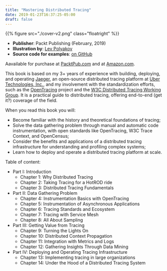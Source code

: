 ```yaml
---
title: "Mastering Distributed Tracing"
date: 2019-01-23T16:37:25-05:00
draft: false
---
```


{{% figure src="./cover-v2.png" class="floatright" %}}

  * **Publisher**: Packt Publishing (February, 2019)
  * **Illustration by**: [Lev Polyakov](https://polyakovproductions.com/)
  * **Source code for examples**: [on GitHub](https://github.com/PacktPublishing/Mastering-Distributed-Tracing/)


Aavailable for purchase at [PacktPub.com](https://packtpub.com/networking-and-servers/mastering-distributed-tracing) and
at [Amazon.com](https://amzn.to/2SBzQ69).

This book is based on my 3+ years of experience with building, deploying, and operating [Jaeger](https://www.jaegertracing.io), an open-source distributed tracing platform at [Uber Technologies, Inc.](https://eng.uber.com/distributed-tracing/), and my involvement with the standardization efforts, such as the [OpenTracing](https://opentracing.io) project and the [W3C Distributed Tracing Working Group](https://www.w3.org/2018/distributed-tracing/). It is a practical guide to distributed tracing, offering end-to-end (get it?) coverage of the field. 

When you read this book you will:

  * Become familiar with the history and theoretical foundations of tracing; 
  * Solve the data gathering problem through manual and automatic code instrumentation, with open standards like OpenTracing, W3C Trace Context, and OpenCensus; 
  * Consider the benefits and applications of a distributed tracing infrastructure for understanding and profiling complex systems;
  * Learn how to deploy and operate a distributed tracing platform at scale.

Table of content:

  * Part I: Introduction
    * Chapter 1: Why Distributed Tracing
    * Chapter 2: Taking Tracing for a HotROD ride
    * Chapter 3: Distributed Tracing Fundamentals
  * Part II: Data Gathering Problem
    * Chapter 4: Instrumentation Basics with OpenTracing
    * Chapter 5: Instrumentation of Asynchronous Applications
    * Chapter 6: Tracing Standards and Ecosystem
    * Chapter 7: Tracing with Service Mesh
    * Chapter 8: All About Sampling
  * Part III: Getting Value from Tracing
    * Chapter 9: Turning the Lights On
    * Chapter 10: Distributed Context Propagation
    * Chapter 11: Integration with Metrics and Logs
    * Chapter 12: Gathering Insights Through Data Mining
  * Part IV: Deploying and Operating Tracing Infrastructure
    * Chapter 13: Implementing tracing in large organizations
    * Chapter 14: Under the Hood of a Distributed Tracing System
